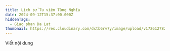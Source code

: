 ```yaml
---
title: Lịch sử Tu viện Tùng Nghĩa
date: 2024-09-12T15:37:00.000Z
hiddenTags:
  - Giao phan Da Lat
thumbnail: https://res.cloudinary.com/dxtb6rv7y/image/upload/v1726127822/3_et0uu2.jpg
---
```

Viết nội dung
